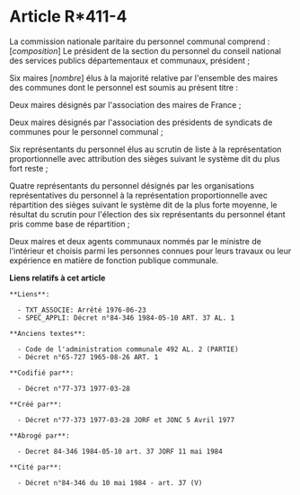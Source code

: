 # Article R*411-4

La commission nationale paritaire du personnel communal comprend : [*composition*]        Le président de la section du
personnel du conseil national des services publics départementaux et communaux, président ;

Six maires [*nombre*] élus à la majorité relative par l'ensemble des maires des communes dont le personnel est soumis au
présent titre :

Deux maires désignés par l'association des maires de France ;

Deux maires désignés par l'association des présidents de syndicats de communes pour le personnel communal ;

Six représentants du personnel élus au scrutin de liste à la représentation proportionnelle avec attribution des sièges
suivant le système dit du plus fort reste ;

Quatre représentants du personnel désignés par les organisations représentatives du personnel à la représentation
proportionnelle avec répartition des sièges suivant le système dit de la plus forte moyenne, le résultat du scrutin pour
l'élection des six représentants du personnel étant pris comme base de répartition ;

Deux maires et deux agents communaux nommés par le ministre de l'intérieur et choisis parmi les personnes connues pour leurs
travaux ou leur expérience en matière de fonction publique communale.

**Liens relatifs à cet article**

	**Liens**:

	  - TXT_ASSOCIE: Arrêté 1976-06-23
	  - SPEC_APPLI: Décret n°84-346 1984-05-10 ART. 37 AL. 1

	**Anciens textes**:

	  - Code de l'administration communale 492 AL. 2 (PARTIE)
	  - Décret n°65-727 1965-08-26 ART. 1

	**Codifié par**:

	  - Décret n°77-373 1977-03-28

	**Créé par**:

	  - Décret n°77-373 1977-03-28 JORF et JONC 5 Avril 1977

	**Abrogé par**:

	  - Decret 84-346 1984-05-10 art. 37 JORF 11 mai 1984

	**Cité par**:

	  - Décret n°84-346 du 10 mai 1984 - art. 37 (V)
